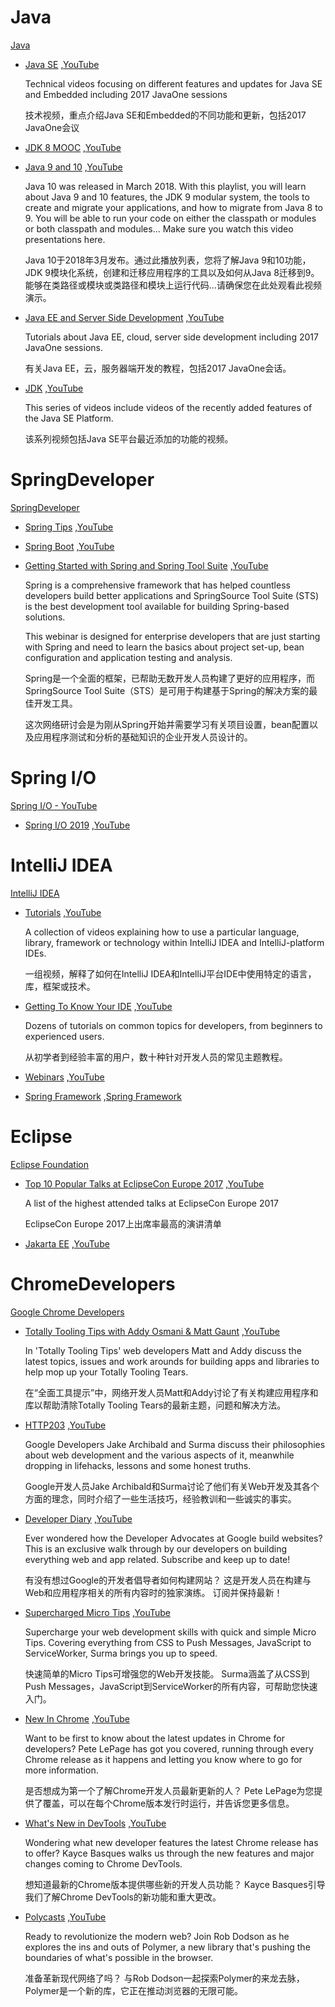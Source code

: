 

# Java

[Java](https://www.youtube.com/channel/UCmRtPmgnQ04CMUpSUqPfhxQ)
 
*  [Java SE](../local-youtube/play.html?playlist=../local-youtube-vtt/Java.Java%20SE/)
,[YouTube](https://www.youtube.com/playlist?list=PLX8CzqL3ArzWgR5JtKFV3RklcGhNHvXvD)


    Technical videos focusing on different features and updates for Java SE and Embedded including 2017 JavaOne sessions
    
    技术视频，重点介绍Java SE和Embedded的不同功能和更新，包括2017 JavaOne会议


* [JDK 8 MOOC](../local-youtube/play.html?playlist=../local-youtube-vtt/Java.JDK%208%20MOOC/)
,[YouTube](https://www.youtube.com/playlist?list=PLX8CzqL3ArzV4jApaGrL5Dey_mi9bxnTm)

* [Java 9 and 10](../local-youtube/play.html?playlist=../local-youtube-vtt/Java.Java%209%20and%2010/)
,[YouTube](https://www.youtube.com/playlist?list=PLX8CzqL3ArzUPNQ-r1ZmJrSuoL2EVnVma)


    Java 10 was released in March 2018.  With this playlist, you will learn about Java 9 and 10 features, the JDK 9 modular system, the tools to create and migrate your applications, and how to migrate from Java 8 to 9. You will be able to run your code on either the classpath or modules or both classpath and modules... Make sure you watch this video presentations here.

    Java 10于2018年3月发布。通过此播放列表，您将了解Java 9和10功能，JDK 9模块化系统，创建和迁移应用程序的工具以及如何从Java 8迁移到9。 能够在类路径或模块或类路径和模块上运行代码...请确保您在此处观看此视频演示。

* [Java EE and Server Side Development](../local-youtube/play.html?playlist=../local-youtube-vtt/Java.Java%20EE%20and%20Server%20Side%20Development/)
,[YouTube](https://www.youtube.com/playlist?list=PLX8CzqL3ArzXN3lil7kns0RRJoMcEJ_9O)


    Tutorials about Java EE, cloud, server side development including 2017 JavaOne sessions.

    有关Java EE，云，服务器端开发的教程，包括2017 JavaOne会话。

* [JDK](../local-youtube/play.html?playlist=../local-youtube-vtt/Java.JDK/)
,[YouTube](https://www.youtube.com/playlist?list=PLX8CzqL3ArzXyA_lJzaNmrFqpLOL4aCEz)

    This series of videos include videos of the recently added features of the Java SE Platform.

    该系列视频包括Java SE平台最近添加的功能的视频。

 
# SpringDeveloper

[SpringDeveloper](https://www.youtube.com/channel/UC7yfnfvEUlXUIfm8rGLwZdA)
 
- [Spring Tips](../local-youtube/play.html?playlist=../local-youtube-vtt/SpringDeveloper.Spring%20Tips/) 
,[YouTube](https://www.youtube.com/playlist?list=PLgGXSWYM2FpPw8rV0tZoMiJYSCiLhPnOc)

- [Spring Boot](../local-youtube/play.html?playlist=../local-youtube-vtt/SpringDeveloper.Spring%20Boot/)
,[YouTube](https://www.youtube.com/playlist?list=PLgGXSWYM2FpOa_FTla-x5Wd10dpmgrRC4)

- [Getting Started with Spring and Spring Tool Suite](../local-youtube/play.html?playlist=../local-youtube-vtt/SpringDeveloper.Getting%20Started%20with%20Spring%20and%20Spring%20Tool%20Suite/)
,[YouTube](https://www.youtube.com/playlist?list=PL7B74449D5224CC99)

    Spring is a comprehensive framework that has helped countless developers build better applications and SpringSource Tool Suite (STS) is the best development tool available for building Spring-based solutions. 

    This webinar is designed for enterprise developers that are just starting with Spring and need to learn the basics about project set-up, bean configuration and application testing and analysis.

    Spring是一个全面的框架，已帮助无数开发人员构建了更好的应用程序，而SpringSource Tool Suite（STS）是可用于构建基于Spring的解决方案的最佳开发工具。

    这次网络研讨会是为刚从Spring开始并需要学习有关项目设置，bean配置以及应用程序测试和分析的基础知识的企业开发人员设计的。

# Spring I/O

[Spring I/O - YouTube](https://www.youtube.com/channel/UCLMPXsvSrhNPN3i9h-u8PYg)

- [Spring I/O 2019](../local-youtube/play.html?playlist=../local-youtube-vtt/Spring%20IO%202019/)
,[YouTube](https://www.youtube.com/playlist?list=PLe6FX2SlkJdTlXfwer8JB-WGm-TEyIB2k)

 
# IntelliJ IDEA

[IntelliJ IDEA](https://www.youtube.com/channel/UC4ogdcPcIAOOMJktgBMhQnQ)

 
- [Tutorials](../local-youtube/play.html?playlist=../local-youtube-vtt/IntelliJ%20IDEA.Tutorials/)
,[YouTube](https://www.youtube.com/playlist?list=PLPZy-hmwOdEX7M4fJRlPjFMpQBFwvFPDw)


    A collection of videos explaining how to use a particular language, library, framework or technology within IntelliJ IDEA and IntelliJ-platform IDEs.

    一组视频，解释了如何在IntelliJ IDEA和IntelliJ平台IDE中使用特定的语言，库，框架或技术。


- [Getting To Know Your IDE](../local-youtube/play.html?playlist=../local-youtube-vtt/IntelliJ%20IDEA.Getting%20To%20Know%20Your%20IDE/)
,[YouTube](https://www.youtube.com/playlist?list=PLPZy-hmwOdEXdOtXdFzyx_XCnrF_oD2Ft)


    Dozens of tutorials on common topics for developers, from beginners to experienced users.

    从初学者到经验丰富的用户，数十种针对开发人员的常见主题教程。

- [Webinars](../local-youtube/play.html?playlist=../local-youtube-vtt/IntelliJ%20IDEA.Webinars/)
,[YouTube](https://www.youtube.com/playlist?list=PLPZy-hmwOdEWUR5OaOGs863rNS2DaIyXS)

- [Spring Framework](../local-youtube/play.html?playlist=../local-youtube-vtt/IntelliJ%20IDEA.Spring%20Framework/)
,[Spring Framework](https://www.youtube.com/playlist?list=PLPZy-hmwOdEUyWwdbwhhxR9KaUvlQTlvC)
 
# Eclipse

[Eclipse Foundation](https://www.youtube.com/user/EclipseFdn/playlists)

* [Top 10 Popular Talks at EclipseCon Europe 2017](../local-youtube/play.html?playlist=../local-youtube-vtt/Eclipse.Top%2010%20Popular%20Talks%20at%20EclipseCon%20Europe%202017/)
,[YouTube](https://www.youtube.com/playlist?list=PLy7t4z5SYNaSxZRV1cKJDm341g3b8X7qs)

    A list of the highest attended talks at EclipseCon Europe 2017

    EclipseCon Europe 2017上出席率最高的演讲清单

* [Jakarta EE](../local-youtube/play.html?playlist=../local-youtube-vtt/Eclipse.Jakarta%20EE/)
,[YouTube](https://www.youtube.com/playlist?list=PLy7t4z5SYNaT-6PRtijB8XZQJ7jq020CO)
 
# ChromeDevelopers

[Google Chrome Developers](https://www.youtube.com/user/ChromeDevelopers/playlists)

* [Totally Tooling Tips with Addy Osmani & Matt Gaunt](../local-youtube/play.html?playlist=../local-youtube-vtt/ChromeDevelopers.Totally%20Tooling%20Tips%20with%20Addy%20Osmani%20&%20Matt%20Gaunt/)
,[YouTube](https://www.youtube.com/playlist?list=PLNYkxOF6rcIB3ci6nwNyLYNU6RDOU3YyL)


    In 'Totally Tooling Tips' web developers Matt and Addy discuss the latest topics, issues and work arounds for building apps and libraries to help mop up your Totally Tooling Tears.

    在“全面工具提示”中，网络开发人员Matt和Addy讨论了有关构建应用程序和库以帮助清除Totally Tooling Tears的最新主题，问题和解决方法。

* [HTTP203](../local-youtube/play.html?playlist=../local-youtube-vtt/ChromeDevelopers.HTTP203/)
,[YouTube](https://www.youtube.com/playlist?list=PLNYkxOF6rcIAKIQFsNbV0JDws_G_bnNo9)


    Google Developers Jake Archibald and Surma discuss their philosophies about web development and the various aspects of it, meanwhile dropping in lifehacks, lessons and some honest truths.

    Google开发人员Jake Archibald和Surma讨论了他们有关Web开发及其各个方面的理念，同时介绍了一些生活技巧，经验教训和一些诚实的事实。

* [Developer Diary](../local-youtube/play.html?playlist=../local-youtube-vtt/ChromeDevelopers.Developer%20Diary/)
,[YouTube](https://www.youtube.com/playlist?list=PLNYkxOF6rcIBykcJ7bvTpqU7vt-oey72J)


    Ever wondered how the Developer Advocates at Google build websites? This is an exclusive walk through by our developers on building everything web and app related. Subscribe and keep up to date!

    有没有想过Google的开发者倡导者如何构建网站？ 这是开发人员在构建与Web和应用程序相关的所有内容时的独家演练。 订阅并保持最新！

* [Supercharged Micro Tips](../local-youtube/play.html?playlist=../local-youtube-vtt/ChromeDevelopers.Supercharged%20Micro%20Tips/)
,[YouTube](https://www.youtube.com/playlist?list=PLNYkxOF6rcIBz9ACEQRmO9Lw8PW7vn0lr)


    Supercharge your web development skills with quick and simple Micro Tips. Covering everything from CSS to Push Messages, JavaScript to ServiceWorker, Surma brings you up to speed.

    快速简单的Micro Tips可增强您的Web开发技能。 Surma涵盖了从CSS到Push Messages，JavaScript到ServiceWorker的所有内容，可帮助您快速入门。

* [New In Chrome](../local-youtube/play.html?playlist=../local-youtube-vtt/ChromeDevelopers.New%20In%20Chrome/)
,[YouTube](https://www.youtube.com/playlist?list=PLNYkxOF6rcIDfz8XEA3loxY32tYh7CI3m)


    Want to be first to know about the latest updates in Chrome for developers? Pete LePage has got you covered, running through every Chrome release as it happens and letting you know where to go for more information.

    是否想成为第一个了解Chrome开发人员最新更新的人？ Pete LePage为您提供了覆盖，可以在每个Chrome版本发行时运行，并告诉您更多信息。

* [What's New in DevTools](../local-youtube/play.html?playlist=../local-youtube-vtt/ChromeDevelopers.What's%20New%20in%20DevTools/)
,[YouTube](https://www.youtube.com/playlist?list=PLNYkxOF6rcIBDSojZWBv4QJNoT4GNYzQD)


    Wondering what new developer features the latest Chrome release has to offer? Kayce Basques walks us through the new features and major changes coming to Chrome DevTools.

    想知道最新的Chrome版本提供哪些新的开发人员功能？ Kayce Basques引导我们了解Chrome DevTools的新功能和重大更改。


* [Polycasts](../local-youtube/play.html?playlist=../local-youtube-vtt/ChromeDevelopers.Polycasts/)
,[YouTube](https://www.youtube.com/playlist?list=PLNYkxOF6rcIDdS7HWIC_BYRunV6MHs5xo)

 
    Ready to revolutionize the modern web? Join Rob Dodson as he explores the ins and outs of Polymer, a new library that's pushing the boundaries of what's possible in the browser.

    准备革新现代网络了吗？ 与Rob Dodson一起探索Polymer的来龙去脉，Polymer是一个新的库，它正在推动浏览器的无限可能。




